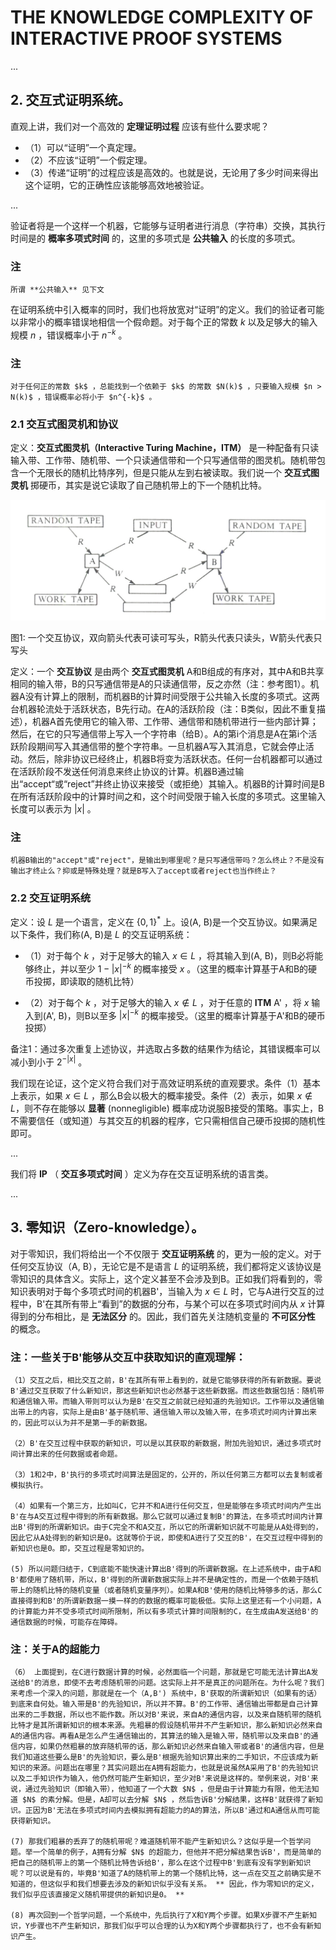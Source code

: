 # THE KNOWLEDGE COMPLEXITY OF INTERACTIVE PROOF SYSTEMS

$...$

## 2. 交互式证明系统。

直观上讲，我们对一个高效的 **定理证明过程** 应该有些什么要求呢？

* （1）可以“证明”一个真定理。
* （2）不应该“证明”一个假定理。
* （3）传递“证明”的过程应该是高效的。也就是说，无论用了多少时间来得出这个证明，它的正确性应该能够高效地被验证。

$...$

验证者将是一个这样一个机器，它能够与证明者进行消息（字符串）交换，其执行时间是的 **概率多项式时间** 的，这里的多项式是 **公共输入** 的长度的多项式。

### 注
    所谓 **公共输入** 见下文

在证明系统中引入概率的同时，我们也将放宽对“证明”的定义。我们的验证者可能以非常小的概率错误地相信一个假命题。对于每个正的常数 $k$ 以及足够大的输入规模 $n$ ，错误概率小于 $n^{-k}$ 。

### 注
    对于任何正的常数 $k$ ，总能找到一个依赖于 $k$ 的常数 $N(k)$ ，只要输入规模 $n > N(k)$ ，错误概率必将小于 $n^{-k}$ 。

### 2.1 交互式图灵机和协议

定义：**交互式图灵机（Interactive Turing Machine，ITM）** 是一种配备有只读输入带、工作带、随机带、一个只读通信带和一个只写通信带的图灵机。随机带包含一个无限长的随机比特序列，但是只能从左到右被读取。我们说一个 **交互式图灵机** 掷硬币，其实是说它读取了自己随机带上的下一个随机比特。

![F-1](./images/kc-of-ips-f-1.jpg "F-1")

图1: 一个交互协议，双向箭头代表可读可写头，R箭头代表只读头，W箭头代表只写头

定义：一个 **交互协议** 是由两个 **交互式图灵机** A和B组成的有序对，其中A和B共享相同的输入带，B的只写通信带是A的只读通信带，反之亦然（注：参考图1）。机器A没有计算上的限制，而机器B的计算时间受限于公共输入长度的多项式。这两台机器轮流处于活跃状态，B先行动。在A的活跃阶段（注：B类似，因此不重复描述），机器A首先使用它的输入带、工作带、通信带和随机带进行一些内部计算；然后，在它的只写通信带上写入一个字符串（给B）。A的第i个消息是A在第i个活跃阶段期间写入其通信带的整个字符串。一旦机器A写入其消息，它就会停止活动。然后，除非协议已经终止，机器B将变为活跃状态。任何一台机器都可以通过在活跃阶段不发送任何消息来终止协议的计算。机器B通过输出“accept“或“reject”并终止协议来接受（或拒绝）其输入。机器B的计算时间是B在所有活跃阶段中的计算时间之和，这个时间受限于输入长度的多项式。这里输入长度可以表示为 $|x|$ 。

### 注
    机器B输出的"accept"或"reject"，是输出到哪里呢？是只写通信带吗？怎么终止？不是没有输出才终止么？抑或是特殊处理？就是B写入了accept或者reject也当作终止？

### 2.2 交互证明系统

定义：设 $L$ 是一个语言，定义在 $`{\{0,1\}}^*`$ 上。设(A, B)是一个交互协议。如果满足以下条件，我们称(A, B)是 $L$ 的交互证明系统：

* （1）对于每个 $k$ ，对于足够大的输入 $x \in L$ ，将其输入到(A, B)，则B必将能够终止，并以至少 $1 - {|x|}^{-k}$ 的概率接受 $x$ 。（这里的概率计算基于A和B的硬币投掷，即读取的随机比特）

* （2）对于每个 $k$ ，对于足够大的输入 $x \notin L$ ，对于任意的 **ITM** A' ，将 $x$ 输入到(A', B)，则B以至多 ${|x|}^{-k}$ 的概率接受。（这里的概率计算基于A'和B的硬币投掷）

备注1：通过多次重复上述协议，并选取占多数的结果作为结论，其错误概率可以减小到小于 $2^{-|x|}$ 。

我们现在论证，这个定义符合我们对于高效证明系统的直观要求。条件（1）基本上表示，如果 $x \in L$ ，那么B会以极大的概率接受。条件（2）表示，如果 $x \notin L$，则不存在能够以 **显著** (nonnegligible) 概率成功说服B接受的策略。事实上，B不需要信任（或知道）与其交互的机器的程序，它只需相信自己硬币投掷的随机性即可。

$...$

我们将 **IP** （ **交互多项式时间** ）定义为存在交互证明系统的语言类。

$...$

## 3. 零知识（Zero-knowledge）。

对于零知识，我们将给出一个不仅限于 **交互证明系统** 的，更为一般的定义。对于任何交互协议（A, B），无论它是不是语言 $L$ 的证明系统，我们都将定义该协议是零知识的具体含义。实际上，这个定义甚至不会涉及到B。正如我们将看到的，零知识表明对于每个多项式时间的机器B'，当输入为 $x \in L$ 时，它与A进行交互的过程中，B'在其所有带上“看到”的数据的分布，与某个可以在多项式时间内从 $x$ 计算得到的分布相比，是 **无法区分** 的。因此，我们首先关注随机变量的 **不可区分性** 的概念。

### 注：一些关于B'能够从交互中获取知识的直观理解：
    （1）交互之后，相比交互之前，B'在其所有带上看到的，就是它能够获得的所有新数据。要说B'通过交互获取了什么新知识，那这些新知识也必然基于这些新数据。而这些数据包括：随机带和通信输入带。而输入带则可以认为是B'在交互之前就已经知道的先验知识。工作带以及通信输出带上的内容，实际上是由B'基于随机带、通信输入带以及输入带，在多项式时间内计算出来的，因此可以认为并不是第一手的新数据。

    （2）B'在交互过程中获取的新知识，可以是以其获取的新数据，附加先验知识，通过多项式时间计算出来的任何数据或者命题。
    
    （3）1和2中，B'执行的多项式时间算法是固定的，公开的，所以任何第三方都可以去复制或者模拟执行。 

    （4）如果有一个第三方，比如叫C，它并不和A进行任何交互，但是能够在多项式时间内产生出B'在与A交互过程中得到的所有新数据。那么它就可以通过复制B'的算法，在多项式时间内计算出B'得到的所谓新知识。由于C完全不和A交互，所以它的所谓新知识就不可能是从A处得到的，因此它从A处得到的新知识是0。这就等价于说，即使和A进行了交互的B'，在交互过程中得到的新知识也是0。即，交互过程是零知识的。

    (5) 所以问题归结于，C到底能不能快速计算出B'得到的所谓新数据。在上述系统中，由于A和B'都使用了随机带，所以，B'得到的所谓新数据实际上并不是确定性的，而是一个依赖于随机带上的随机比特的随机变量（或者随机变量序列）。如果A和B'使用的随机比特够多的话，那么C直接得到和B'的所谓新数据一摸一样的的数据的概率可能极低。实际上这里还有一个小问题，A的计算能力并不受多项式时间所限制，所以有多项式计算时间限制的C，在生成由A发送给B'的通信数据的时候，可能存在障碍。

### 注：关于A的超能力
    （6） 上面提到，在C进行数据计算的时候，必然面临一个问题，那就是它可能无法计算出A发送给B'的消息，即使不去考虑随机带的问题。这实际上并不是真正的问题所在。为什么呢？我们来考虑一个深入的问题，那就是在一个（A,B') 系统中，B'获取的所谓新知识（如果有的话）到底来自何处。输入带是B'的先验知识，所以并不算。B'的工作带、通信输出带都是自己计算出来的二手数据，所以也不能作数。所以对B'来说，来自A的通信内容，以及来自随机带的随机比特才是其所谓新知识的根本来源。先粗暴的假设随机带并不产生新知识，那么新知识必然来自A的通信内容。再看A是怎么产生通信输出的，其算法的输入是输入带，随机带以及来自B'的通信内容，如果仍然粗暴的放弃随机带的话，那么新知识必然来自输入带或者B'的通信内容，但是我们知道这些要么是B'的先验知识，要么是B'根据先验知识算出来的二手知识，不应该成为新知识的来源。问题出在哪里？其实问题出在A拥有超能力，也就是说虽然A采用了B'的先验知识以及二手知识作为输入，他仍然可能产生新知识，至少对B'来说是这样的。举例来说，对B'来说，通过先验知识（即输入带），他知道了一个大数 $N$ ，但是由于计算能力有限，他无法知道 $N$ 的素分解。但是，A却可以去分解 $N$ ，然后告诉B'分解结果，这样B'就获得了新知识。正因为B'无法在多项式时间内去模拟拥有超能力的A的算法，所以B'通过和A通信从而可能获得新知识。

    (7) 那我们粗暴的丢弃了的随机带呢？难道随机带不能产生新知识么？这似乎是一个哲学问题。举一个简单的例子，A拥有分解 $N$ 的超能力，但他并不把分解结果告诉B'，而是简单的把自己的随机带上的第一个随机比特告诉给B'，那么在这个过程中B'到底有没有学到新知识呢？可以说是有的，毕竟B'知道了A的随机带上的第一个随机比特，这一点在交互之前确实是不知道的，但这似乎和我们想要去涉及的新知识似乎没有关系。 ** 因此，作为零知识的定义，我们似乎应该直接定义随机带提供的新知识是0。 **

    (8) 再次回到一个哲学问题，一个系统中，先后执行了X和Y两个步骤。如果X步骤不产生新知识，Y步骤也不产生新知识，那我们似乎可以合理的认为X和Y两个步骤都执行了，也不会有新知识产生。





    
